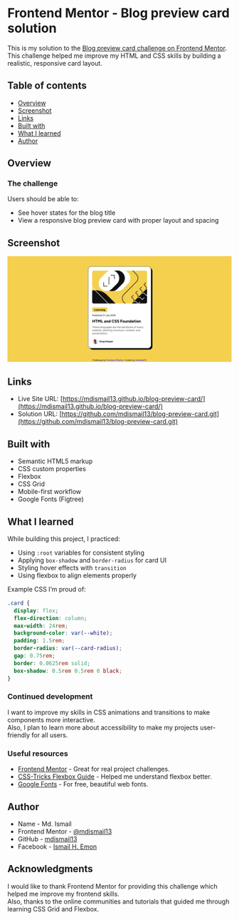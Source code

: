 # Frontend Mentor - Blog preview card solution

This is my solution to the [Blog preview card challenge on Frontend Mentor](https://www.frontendmentor.io/challenges/blog-preview-card-ckPaj01IcS). This challenge helped me improve my HTML and CSS skills by building a realistic, responsive card layout.

## Table of contents

- [Overview](#overview)
- [Screenshot](#screenshot)
- [Links](#links)
- [Built with](#built-with)
- [What I learned](#what-i-learned)
- [Author](#author)

## Overview

### The challenge

Users should be able to:

- See hover states for the blog title
- View a responsive blog preview card with proper layout and spacing

## Screenshot

![Blog Preview Card Screenshot](screenshot.png)

## Links

- Live Site URL: [https://mdismail13.github.io/blog-preview-card/](https://mdismail13.github.io/blog-preview-card/)
- Solution URL: [https://github.com/mdismail13/blog-preview-card.git](https://github.com/mdismail13/blog-preview-card.git)

## Built with

- Semantic HTML5 markup
- CSS custom properties
- Flexbox
- CSS Grid
- Mobile-first workflow
- Google Fonts (Figtree)

## What I learned

While building this project, I practiced:

- Using `:root` variables for consistent styling
- Applying `box-shadow` and `border-radius` for card UI
- Styling hover effects with `transition`
- Using flexbox to align elements properly

Example CSS I’m proud of:

```css
.card {
  display: flex;
  flex-direction: column;
  max-width: 24rem;
  background-color: var(--white);
  padding: 1.5rem;
  border-radius: var(--card-radius);
  gap: 0.75rem;
  border: 0.0625rem solid;
  box-shadow: 0.5rem 0.5rem 0 black;
}
```

### Continued development

I want to improve my skills in CSS animations and transitions to make components more interactive.  
Also, I plan to learn more about accessibility to make my projects user-friendly for all users.

### Useful resources

- [Frontend Mentor](https://www.frontendmentor.io/) - Great for real project challenges.  
- [CSS-Tricks Flexbox Guide](https://css-tricks.com/snippets/css/a-guide-to-flexbox/) - Helped me understand flexbox better.  
- [Google Fonts](https://fonts.google.com/) - For free, beautiful web fonts.

## Author

- Name - Md. Ismail  
- Frontend Mentor - [@mdismail13](https://www.frontendmentor.io/profile/mdismail13)  
- GitHub - [mdismail13](https://github.com/mdismail13)
- Facebook - [Ismail H. Emon](https://www.facebook.com/ismail.h.emon/)

## Acknowledgments

I would like to thank Frontend Mentor for providing this challenge which helped me improve my frontend skills.  
Also, thanks to the online communities and tutorials that guided me through learning CSS Grid and Flexbox.


